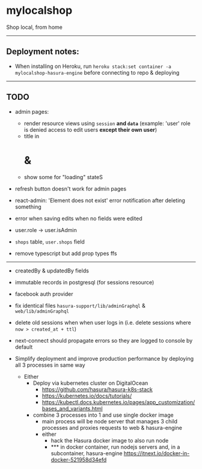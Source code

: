# mylocalshop

Shop local, from home

---

## Deployment notes:

- When installing on Heroku, run `heroku stack:set container -a mylocalshop-hasura-engine` before connecting to repo & deploying

---

## TODO

- admin pages:
    - render resource views using `session` **and `data`** (example: 'user' role is denied access to edit users **except their own user**)
    - title in <h1> & <head>
    - show some <Loader/> for "loading" stateS

- refresh button doesn't work for admin pages
- react-admin: 'Element does not exist' error notification after deleting something
- error when saving edits when no fields were edited

- user.role -> user.isAdmin
- `shops` table, `user.shops` field

- remove typescript but add prop types ffs

---

- createdBy & updatedBy fields
- immutable records in postgresql (for sessions resource)
- facebook auth provider
- fix identical files `hasura-support/lib/adminGraphql` & `web/lib/adminGraphql`
- delete old sessions when when user logs in (i.e. delete sessions where `now > created_at + ttl`)
- next-connect should propagate errors so they are logged to console by default

- Simplify deployment and improve production performance by deploying all 3 processes in same way
  - Either
    - Deploy via kubernetes cluster on DigitalOcean
      - https://github.com/hasura/hasura-k8s-stack
      - https://kubernetes.io/docs/tutorials/
      - https://kubectl.docs.kubernetes.io/pages/app_customization/bases_and_variants.html
    - combine 3 processes into 1 and use single docker image
      - main process will be node server that manages 3 child processes and proxies requests to web & hasura-engine
      - either
        - hack the Hasura docker image to also run node
        - *** in docker container, run nodejs servers and, in a subcontainer, hasura-engine https://itnext.io/docker-in-docker-521958d34efd
